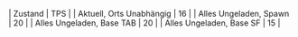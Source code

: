 | Zustand | TPS |
| Aktuell, Orts Unabhängig | 16 |
| Alles Ungeladen, Spawn | 20 | 
| Alles Ungeladen, Base TAB | 20 |
| Alles Ungeladen, Base SF | 15 |